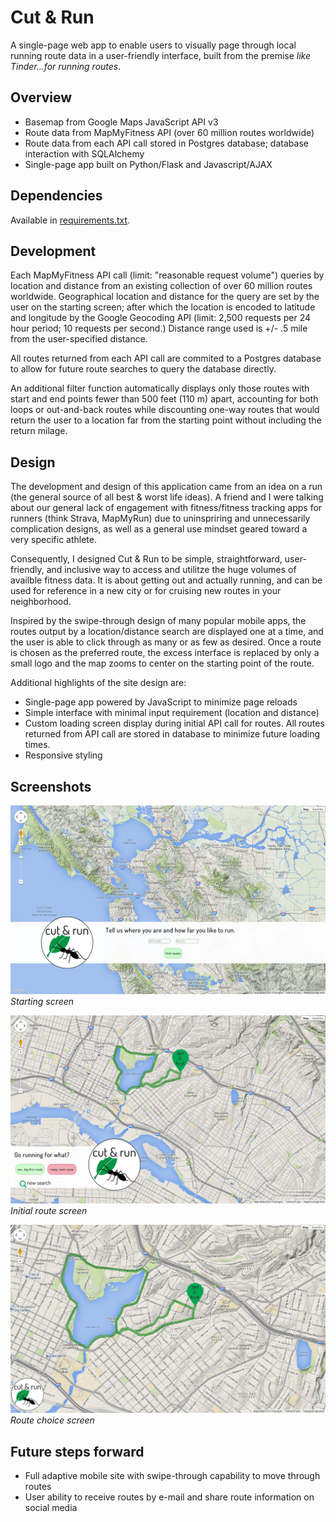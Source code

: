 # Cut & Run

A single-page web app to enable users to visually page through local running
route data in a user-friendly interface, built from the premise *like Tinder...for running routes*. 

## Overview

* Basemap from Google Maps JavaScript API v3 
* Route data from MapMyFitness API (over 60 million routes worldwide)
* Route data from each API call stored in Postgres database; database interaction
with SQLAlchemy
* Single-page app built on Python/Flask and Javascript/AJAX

## Dependencies
Available in [requirements.txt](requirements.txt).

## Development

Each MapMyFitness API call (limit: "reasonable request volume") queries by location and distance from an existing collection of over 60 million routes worldwide. Geographical location and distance for the query are set by the user on the starting screen; after which the location is encoded to latitude and longitude by the Google Geocoding API (limit: 2,500 requests per 24 hour period; 10 requests per second.) Distance range used is +/- .5 mile from the user-specified distance.

All routes returned from each API call are commited to a Postgres database to
allow for future route searches to query the database directly.

An additional filter function automatically displays only those routes with start and end points fewer than 500 feet (110 m) apart, accounting for both loops or out-and-back routes while discounting one-way routes that would return the user to a location far from the starting point without including the return milage. 

## Design

The development and design of this application came from an idea on a run (the
general source of all best & worst life ideas). A friend and I were talking
about our general lack of engagement with fitness/fitness tracking apps for
runners (think Strava, MapMyRun) due to uninspriring and unnecessarily complication designs, as well as a general use mindset geared toward a very specific athlete.

Consequently, I designed Cut & Run to be simple, straightforward, user-friendly,
and inclusive way to access and utilitze the huge volumes of availble fitness
data. It is about getting out and actually running, and can be used for
reference in a new city or for cruising new routes in your neighborhood.

Inspired by the swipe-through design of many popular mobile apps, the routes
output by a location/distance search are displayed one at a time, and the user
is able to click through as many or as few as desired. Once a route is chosen
as the preferred route, the excess interface is replaced by only a small logo
and the map zooms to center on the starting point of the route.

Additional highlights of the site design are:

* Single-page app powered by JavaScript to minimize page reloads
* Simple interface with minimal input requirement (location and distance)
* Custom loading screen display during initial API call for routes. All routes
returned from API call are stored in database to minimize future loading times.
* Responsive styling

## Screenshots
![Starting screen](etc/starting_screen.png "Starting screen")
*Starting screen*

![Initial route screen](etc/initial_route_screen.png "Initial route screen")
*Initial route screen*

![Route choice screen](etc/yes_to_route_screen.png "Route choice screen")
*Route choice screen*

## Future steps forward

* Full adaptive mobile site with swipe-through capability to move through routes
* User ability to receive routes by e-mail and share route information on social media

